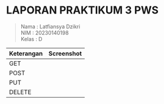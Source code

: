 # LAPORAN PRAKTIKUM 3 PWS  
> Nama  : Latfiansya Dzikri\
> NIM   : 20230140198\
> Kelas : D

| Keterangan | Screenshot |
| --- | --- |
| GET |  |
| POST |  |
| PUT |  |
| DELETE |  |